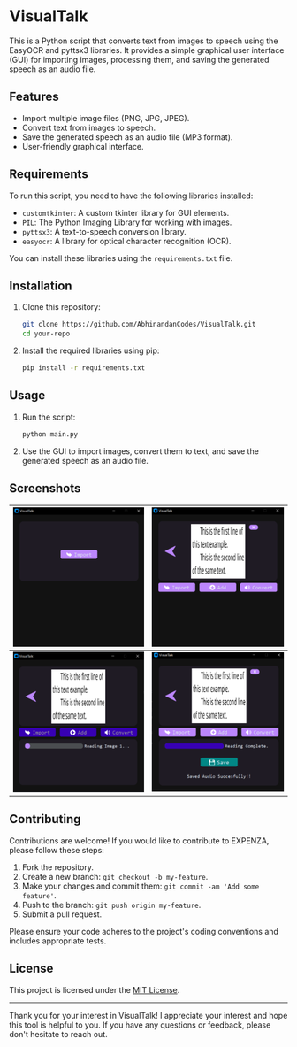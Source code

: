# VisualTalk

This is a Python script that converts text from images to speech using the EasyOCR and pyttsx3 libraries. It provides a simple graphical user interface (GUI) for importing images, processing them, and saving the generated speech as an audio file.

## Features

- Import multiple image files (PNG, JPG, JPEG).
- Convert text from images to speech.
- Save the generated speech as an audio file (MP3 format).
- User-friendly graphical interface.

## Requirements

To run this script, you need to have the following libraries installed:

- `customtkinter`: A custom tkinter library for GUI elements.
- `PIL`: The Python Imaging Library for working with images.
- `pyttsx3`: A text-to-speech conversion library.
- `easyocr`: A library for optical character recognition (OCR).

You can install these libraries using the `requirements.txt` file.

## Installation

1. Clone this repository:

   ```bash
   git clone https://github.com/AbhinandanCodes/VisualTalk.git
   cd your-repo
   ```

2. Install the required libraries using pip:
    ```bash
    pip install -r requirements.txt
    ```

## Usage
1. Run the script:
    ```bash
    python main.py
    ```
2. Use the GUI to import images, convert them to text, and save the generated speech as an audio file.

## Screenshots

| ![](./readme_assets/readmeimg1.png)  | ![](./readme_assets/readmeimg2.png)  |
|---|---|
| ![](./readme_assets/readmeimg3.png)  | ![](./readme_assets/readmeimg4.png)  |

## Contributing

Contributions are welcome! If you would like to contribute to EXPENZA, please follow these steps:

1. Fork the repository.
2. Create a new branch: `git checkout -b my-feature`.
3. Make your changes and commit them: `git commit -am 'Add some feature'`.
4. Push to the branch: `git push origin my-feature`.
5. Submit a pull request.

Please ensure your code adheres to the project's coding conventions and includes appropriate tests.

## License

This project is licensed under the [MIT License](https://opensource.org/licenses/MIT).

---

Thank you for your interest in VisualTalk! I appreciate your interest and hope this tool is helpful to you. If you have any questions or feedback, please don't hesitate to reach out.

